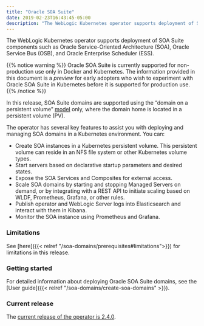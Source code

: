 ```yaml
---
title: "Oracle SOA Suite"
date: 2019-02-23T16:43:45-05:00
description: "The WebLogic Kubernetes operator supports deployment of SOA Suite components such as Oracle Service-Oriented Architecture (SOA), Oracle Service Bus (OSB), and Oracle Enterprise Scheduler (ESS). Follow the instructions in this guide to set up these Oracle SOA Suite domains on Kubernetes."
---
```


The WebLogic Kubernetes operator supports deployment of SOA Suite components such as Oracle Service-Oriented Architecture (SOA), Oracle Service Bus (OSB), and Oracle Enterprise Scheduler (ESS).

{{% notice warning %}}
Oracle SOA Suite is currently supported for non-production use only in Docker and Kubernetes.  The information provided
in this document is a *preview* for early adopters who wish to experiment with Oracle SOA Suite in Kubernetes before
it is supported for production use.
{{% /notice %}}

In this release, SOA Suite domains are supported using the “domain on a persistent volume”
[model](https://oracle.github.io/weblogic-kubernetes-operator/userguide/managing-domains/choosing-a-model/) only, where the domain home is located in a persistent volume (PV).

The operator has several key features to assist you with deploying and managing SOA domains in a Kubernetes
environment. You can:

* Create SOA instances in a Kubernetes persistent volume. This persistent volume can reside in an NFS file system or other Kubernetes volume types.
* Start servers based on declarative startup parameters and desired states.
* Expose the SOA Services and Composites for external access.
* Scale SOA domains by starting and stopping Managed Servers on demand, or by integrating with a REST API to initiate scaling based on WLDF, Prometheus, Grafana, or other rules.
* Publish operator and WebLogic Server logs into Elasticsearch and interact with them in Kibana.
* Monitor the SOA instance using Prometheus and Grafana.

### Limitations

See [here]({{< relref "/soa-domains/prerequisites#limitations">}}) for limitations in this release.

### Getting started

For detailed information about deploying Oracle SOA Suite domains, see the [User guide]({{< relref "/soa-domains/create-soa-domains" >}}).

### Current release

The [current release of the operator is 2.4.0](https://github.com/oracle/weblogic-kubernetes-operator/releases).
